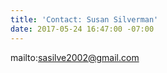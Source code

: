 ```yaml
---
title: 'Contact: Susan Silverman'
date: 2017-05-24 16:47:00 -07:00
---
```


mailto:sasilve2002@gmail.com